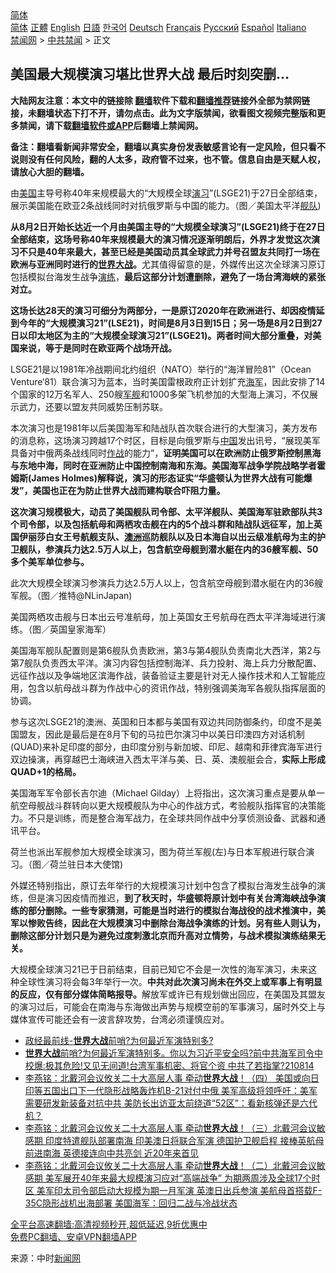  <!-- 面包屑导航 --> <div class="breadcrumb"><!-- GTranslate: https://gtranslate.io/ -->  <div class="switcher notranslate">  <div class="selected">  <a href="#" onclick="return false;"> 简体</a>  </div>  <div class="option">  <a href="https://www.bannedbook.org" onclick="doGTranslate('zh-CN|zh-CN');jQuery('div.switcher div.selected a').html(jQuery(this).html());return false;" title="简体中文" class="nturl selected"> 简体</a>  <a href="https://www.bannedbook.org/zh-tw/" onclick="doGTranslate('zh-CN|zh-TW');jQuery('div.switcher div.selected a').html(jQuery(this).html());return false;" title="繁體中文" class="nturl"> 正體</a>  <a href="https://www.bannedbook.org/en/" onclick="doGTranslate('zh-CN|en');jQuery('div.switcher div.selected a').html(jQuery(this).html());return false;" title="English" class="nturl"> English</a>  <a href="https://www.bannedbook.org/ja/" onclick="doGTranslate('zh-CN|ja');jQuery('div.switcher div.selected a').html(jQuery(this).html());return false;" title="日本語" class="nturl"> 日語</a>  <a href="https://www.bannedbook.org/ko/" onclick="doGTranslate('zh-CN|ko');jQuery('div.switcher div.selected a').html(jQuery(this).html());return false;" title="한국어" class="nturl"> 한국어</a>  <a href="https://www.bannedbook.org/de/" onclick="doGTranslate('zh-CN|de');jQuery('div.switcher div.selected a').html(jQuery(this).html());return false;" title="Deutsch" class="nturl"> Deutsch</a>  <a href="https://www.bannedbook.org/fr/" onclick="doGTranslate('zh-CN|fr');jQuery('div.switcher div.selected a').html(jQuery(this).html());return false;" title="Français" class="nturl"> Français</a>  <a href="https://www.bannedbook.org/ru/" onclick="doGTranslate('zh-CN|ru');jQuery('div.switcher div.selected a').html(jQuery(this).html());return false;" title="Русский" class="nturl"> Русский</a>  <a href="https://www.bannedbook.org/es/" onclick="doGTranslate('zh-CN|es');jQuery('div.switcher div.selected a').html(jQuery(this).html());return false;" title="Español" class="nturl"> Español</a>  <a href="https://www.bannedbook.org/it/" onclick="doGTranslate('zh-CN|it');jQuery('div.switcher div.selected a').html(jQuery(this).html());return false;" title="Italiano" class="nturl"> Italiano</a>  </div>  </div>      <div class='breadcrumb-sub'><!-- Breadcrumb NavXT 6.3.0 --> <a href="https://www.bannedbook.org/" class="home">禁闻网</a> &gt; <a href="https://www.bannedbook.org/bnews/cbnews/" class="category">中共禁闻</a> &gt; 正文</div></div><h2>美国最大规模演习堪比世界大战 最后时刻突删…</h2> <p class="notice"><b>大陆网友注意：本文中的链接除 <a href="https://github.com/bannedbook/fanqiang" >翻墙</a>软件下载和<a href="https://github.com/killgcd/justmysocks/blob/master/README.md">翻墙推荐</a>链接外全部为禁网链接，未翻墙状态下打不开，请勿点击。此为文字版禁闻，欲看图文视频完整版和更多禁闻，请下载<a href="https://github.com/bannedbook/fanqiang">翻墙软件或APP</a>后翻墙上禁闻网。</p><p>备注：翻墙看新闻非常安全，翻墙以真实身份发表敏感言论有一定风险，但只看不说则没有任何风险，翻的人太多，政府管不过来，也不管。信息自由是天赋人权，请放心大胆的翻墙。</b></p>  <div class="entry"> <p id="conimg">由<a href="https://www.bannedbook.org/bnews/tag/%e7%be%8e%e5%9b%bd/" class="st_tag internal_tag" rel="tag" title="标签 美国 下的日志">美国</a>主导号称40年来规模最大的“大规模全球<a href="https://www.bannedbook.org/bnews/tag/%E6%BC%94%E4%B9%A0/" class="st_tag internal_tag" rel="tag" title="标签 演习 下的日志">演习</a>”(LSGE21)于27日全部结束，展示美国能在欧亚2条战线同时对抗俄罗斯与中国的能力。（图／美国太平洋<a href="https://www.bannedbook.org/bnews/tag/%E8%88%B0%E9%98%9F/" class="st_tag internal_tag" rel="tag" title="标签 舰队 下的日志">舰队</a>)</p> <p><strong>从8月2日开始长达近一个月由美国主导的“大规模全球演习”(LSGE21)终于在27日全部结束，这场号称40年来规模最大的演习情况逐渐明朗后，外界才发觉这次演习不只是40年来最大，甚至已经是美国动员其全球武力并号召盟友共同打一场在欧洲与亚洲同时进行的<a href="https://www.bannedbook.org/bnews/tag/%E4%B8%96%E7%95%8C%E5%A4%A7%E6%88%98/" class="st_tag internal_tag" rel="tag" title="标签 世界大战 下的日志">世界大战</a>。</strong>尤其值得留意的是，外媒传出这次全球演习原订包括模拟台海发生战争<a href="https://www.bannedbook.org/bnews/tag/%E6%BC%94%E7%BB%83/" class="st_tag internal_tag" rel="tag" title="标签 演练 下的日志">演练</a>，<strong>最后这部分计划遭删除，避免了一场台湾海峡的紧张对立。</strong></p> <p><strong>这场长达28天的演习可细分为两部分，一是原订2020年在欧洲进行、却因疫情延到今年的“大规模演习21”(LSE21)，时间是8月3日到15日；另一场是8月2日到27日以印太地区为主的“大规模全球演习21”(LSGE21)。两者时间大部分重叠，对美国来说，等于是同时在欧亚两个战场开战。</strong></p> <p>LSGE21是以1981年冷战期间北约组织（NATO）举行的“海洋冒险81”（Ocean Venture‘81）联合演习为蓝本，当时美国雷根政府正计划扩充<a href="https://www.bannedbook.org/bnews/tag/%e6%b5%b7%e5%86%9b/" class="st_tag internal_tag" rel="tag" title="标签 海军 下的日志">海军</a>，因此安排了14个国家的12万名军人、250艘<a href="https://www.bannedbook.org/bnews/tag/%E5%86%9B%E8%88%B0/" class="st_tag internal_tag" rel="tag" title="标签 军舰 下的日志">军舰</a>和1000多架飞机参加的大型海上演习，不仅展示武力，还要以盟友共同威势压制苏联。</p>  <p>本次演习也是1981年以后美国海军和陆战队首次联合进行的大型演习，美方发布的消息称，这场演习跨越17个时区，目标是向俄罗斯与<span class='wp_keywordlink_affiliate'><a href="https://www.bannedbook.org/" title="中国" target="_blank">中国</a></span>发出讯号，“展现美军具备对中俄两条战线同时<a href="https://www.bannedbook.org/bnews/tag/%E4%BD%9C%E6%88%98/" class="st_tag internal_tag" rel="tag" title="标签 作战 下的日志">作战</a>的能力”，<strong>证明美国可以在欧洲防止俄罗斯控制黑海与东地中海，同时在亚洲防止中国控制南海和东海。美国海军战争学院战略学者霍姆斯(James Holmes)解释说，演习的形态证实“华盛顿认为世界大战有可能爆发”，美国也正在为防止世界大战而建构联合吓阻力量。</strong></p> <p><strong>这次演习规模极大，动员了美国舰队司令部、太平洋舰队、美国海军驻欧部队共3个司令部，以及包括航母和两栖攻击舰在内的5个战斗群和陆战队远征军，加上英国伊丽莎白女王号航舰支队、<a href="https://www.bannedbook.org/bnews/tag/%e6%be%b3%e6%b4%b2/" class="st_tag internal_tag" rel="tag" title="标签 澳洲 下的日志">澳洲</a>巡防舰队以及日本海自以出云级准航母为主的护卫舰队，参演兵力达2.5万人以上，包含航空母舰到潜水艇在内的36艘军舰、50多个美军单位参与。</strong></p> <p>此次大规模全球演习参演兵力达2.5万人以上，包含航空母舰到潜水艇在内的36艘军舰。（图／推特@NLinJapan)</p> <p>美国两栖攻击舰与日本出云号准航母，加上英国女王号航母在西太平洋海域进行演练。（图／英国皇家海军）</p>  <p>美国海军舰队配置则是第6舰队负责欧洲，第3与第4舰队负责南北大西洋，第2与第7舰队负责西太平洋。演习内容包括控制海洋、兵力投射、海上兵力分散配置、远征作战以及争端地区滨海作战，装备验证主要是针对无人操作技术和人工智能应用，包含以航母战斗群为作战中心的资讯作战，特别强调美海军各舰队指挥层面的协调。</p> <p>参与这次LSGE21的澳洲、英国和日本都与美国有双边共同防御条约，印度不是美国盟友，因此是最后是在8月下旬的马拉巴尔演习中以美日印澳四方对话机制(QUAD)来补足印度的部分，由印度分别与新加坡、印尼、越南和菲律宾海军进行双边操演，再穿越巴士海峡进入西太平洋与美、日、英、澳舰艇会合，<strong>实际上形成QUAD+1的格局。</strong></p> <p>美国海军军令部长吉尔迪（Michael Gilday）上将指出，这次演习重点是要从单一航空母舰战斗群转向以更大规模舰队为中心的作战方式，考验舰队指挥官的决策能力。不只是训练，而是整合海军战力，在全球共同作战中分享侦测设备、武器和通讯平台。</p> <p>荷兰也派出军舰参加大规模全球演习，图为荷兰军舰(左)与日本军舰进行联合演习。（图／荷兰驻日本大使馆)</p>  <p>外媒还特别指出，原订去年举行的大规模演习计划中包含了模拟台海发生战争的演练，但是演习因疫情而推迟，<strong>到了秋天时，华盛顿将原计划中有关台湾海峡战争演练的部分删除。一些专家猜测，可能是当时进行的模拟台海战役的战术推演中，美军以惨败告终，因此在大规模演习中删除台海战争演练的计划。另有些人则认为，删除这部分计划只是为避免过度刺激北京而升高对立情势，与战术模拟演练结果无关。</strong></p> <p>大规模全球演习21已于日前结束，目前已知它不会是一次性的海军演习，未来这种全球性演习将会每3年举行一次。<strong>中共对此次演习尚未在外交上或军事上有明显的反应，仅有部分媒体简略报导。</strong>解放军或许已有规划做出回应，在美国及其盟友的演习过后，可能会在南海与东海做出声势与规模空前的军事演习，届时外交上与媒体宣传可能还会有一波言辞攻势，台湾必须谨慎应对。</p> <ul class='op-related-articles' title='相关阅读'> <li><a href='https://www.bannedbook.org/bnews/taiwannews/20210822/1611285.html' target='_blank'>政经最前线-<b>世界大战</b>前哨?为何最近军演特别多?</a></li> <li><a href='https://www.bannedbook.org/bnews/bannedvideo/20210814/1606303.html' target='_blank'><b>世界大战</b>前哨?为何最近军演特别多。你以为习近平安全吗?前中共海军司令中校爆:极其危险!又见无间道!台湾军事机密、将官个资 中共了若指掌?210814</a></li> <li><a href='https://www.bannedbook.org/bnews/comments/20210808/1602496.html' target='_blank'>李燕铭：北戴河会议攸关二十大高层人事 牵动<b>世界大战</b>！（四） 美国或向日印等五国出口下一代隐形战略轰炸机B-21对付中俄 美军高级将领呼吁：美军需要研发新装备对抗中共 美防长出访亚太前绕道“52区”：看新核弹还是六代机？</a></li> <li><a href='https://www.bannedbook.org/bnews/comments/20210804/1600060.html' target='_blank'>李燕铭：北戴河会议攸关二十大高层人事 牵动<b>世界大战</b>！（三）北戴河会议敏感期 印度特遣舰队部署南海 印美澳日将联合军演 德国护卫舰启程 接棒英航母前进南海 英德接连向中共亮剑 近20年来首见</a></li> <li><a href='https://www.bannedbook.org/bnews/comments/20210804/1599993.html' target='_blank'>李燕铭：北戴河会议攸关二十大高层人事 牵动<b>世界大战</b>！（二）北戴河会议敏感期 美军展开40年来最大规模演习应对“高端战争” 为期两周涉及全球17个时区 美军印太司令部启动大规模为期一月军演 英澳日出兵参演 美航母首搭载F-35C隐形战机出海部署 美国海军：回归二战与冷战状态</a></li> </ul> <p class="texttj"> <a href="https://github.com/bannedbook/fanqiang/wiki/V2ray%E6%9C%BA%E5%9C%BA" target="_blank">全平台高速翻墙:高清视频秒开,超低延迟,9折优惠中</a><br/> <a href="https://github.com/bannedbook/fanqiang/wiki/%E7%A6%81%E9%97%BB%E7%BD%91%E5%AE%89%E5%8D%93%E7%BF%BB%E5%A2%99%E6%96%B0%E9%97%BBAPP" target="_blank">免费PC翻墙、安卓VPN翻墙APP</a></p><p> 来源：中时<span class='wp_keywordlink_affiliate'><a href="https://www.bannedbook.org/" title="新闻网">新闻网</a></span> </p> <a name='sharetosocial'></a>  <div style="margin-bottom:5px;padding-bottom:5px;clear:both"> <div id="archive-pix-1" class="banner-ads"> <!-- AuctionX Display platform tag START --> <div id="26318x728x90x621x_ADSLOT2" clicktrack="%%CLICK_URL_ESC%%"></div> <!-- AuctionX Display platform tag END --> </div> <div id="archive-pix-2" class="banner-ads"> <!-- AuctionX Display platform tag START --> <div id="26315x300x250x621x_ADSLOT2" clicktrack="%%CLICK_URL_ESC%%"></div> <!-- AuctionX Display platform tag END --> </div> </div>  <div id="archive-pix-1" class="banner-ads"> <!-- AuctionX Display platform tag START --> <div id="26318x728x90x621x_ADSLOT3" clicktrack="%%CLICK_URL_ESC%%"></div> <!-- AuctionX Display platform tag END --> </div> </div><!--END ENTRY--> 